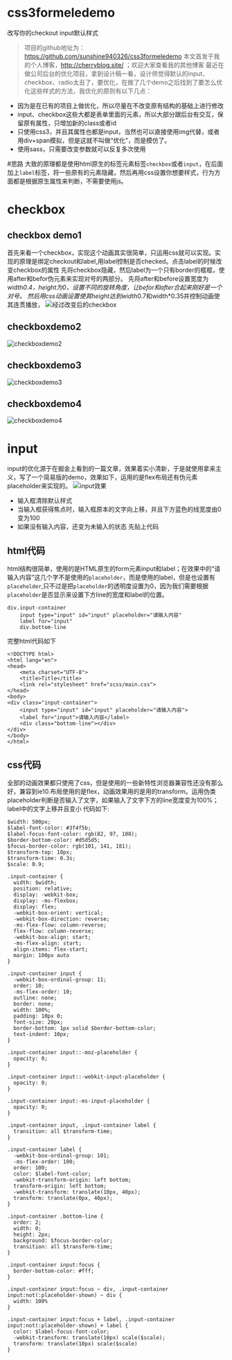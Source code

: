 # css3formeledemo
改写你的checkout input默认样式
> 项目的github地址为： https://github.com/sunshine940326/css3formeledemo 
 > 本文首发于我的个人博客，http://cherryblog.site/ ；欢迎大家查看我的其他博客
最近在做公司后台的优化项目，拿到设计稿一看，设计师觉得默认的input、checkbox、radio太丑了，要优化，在做了几个demo之后找到了要怎么优化这些样式的方法，我优化的原则有以下几点：

 - 因为是在已有的项目上做优化，所以尽量在不改变原有结构的基础上进行修改
 - input、checkbox这些大都是表单里面的元素，所以大部分跟后台有交互，保留原有属性，只增加新的class或者id
 - 只使用css3，并且其属性也都是input，当然也可以直接使用img代替，或者用div+span模拟，但是这就不叫做“优化”，而是模仿了。
 - 使用sass，只需要改变参数就可以反复多次使用
 <!--more-->

#思路
大致的原理都是使用html原生的标签元素标签`checkbox`或者`input`，在后面加上`label`标签，将一些原有的元素隐藏，然后再用css设置你想要样式，行为方面都是根据原生属性来判断，不需要使用js。
 
# checkbox
## checkbox demo1
首先来看一个checkbox，实现这个动画其实很简单，只运用css就可以实现。实现的原理是绑定checkout和label,用label控制是否checked。点击label的时候改变checkbox的属性
    先将checkbox隐藏，然后label为一个只有border的框框，使用after和befor伪元素来实现对号的两部分。
    先将after和before设置宽度为width*0.4，height为0，设置不同的旋转角度，让befor和after合起来刚好是一个对号。
    然后用css动画设置使其height达到width*0.7和width*0.35并控制动画使其连贯播放，
![经过改变后的checkbox](http://img.blog.csdn.net/20170514194453879?watermark/2/text/aHR0cDovL2Jsb2cuY3Nkbi5uZXQvc3Vuc2hpbmU5NDAzMjY=/font/5a6L5L2T/fontsize/400/fill/I0JBQkFCMA==/dissolve/70/gravity/SouthEast)
## checkboxdemo2
![checkboxdemo2](http://img.blog.csdn.net/20170514230458375?watermark/2/text/aHR0cDovL2Jsb2cuY3Nkbi5uZXQvc3Vuc2hpbmU5NDAzMjY=/font/5a6L5L2T/fontsize/400/fill/I0JBQkFCMA==/dissolve/70/gravity/SouthEast)
## checkboxdemo3
![checkboxdemo3](http://img.blog.csdn.net/20170514230233384?watermark/2/text/aHR0cDovL2Jsb2cuY3Nkbi5uZXQvc3Vuc2hpbmU5NDAzMjY=/font/5a6L5L2T/fontsize/400/fill/I0JBQkFCMA==/dissolve/70/gravity/SouthEast)
## checkboxdemo4
![checkboxdemo4](http://img.blog.csdn.net/20170514230324436?watermark/2/text/aHR0cDovL2Jsb2cuY3Nkbi5uZXQvc3Vuc2hpbmU5NDAzMjY=/font/5a6L5L2T/fontsize/400/fill/I0JBQkFCMA==/dissolve/70/gravity/SouthEast)
# input
input的优化源于在掘金上看到的一篇文章，效果着实小清新，于是就使用拿来主义，写了一个简易版的demo，效果如下，运用的是flex布局还有伪元素placeholder来实现的。
![input效果](http://img.blog.csdn.net/20170512115931755?watermark/2/text/aHR0cDovL2Jsb2cuY3Nkbi5uZXQvc3Vuc2hpbmU5NDAzMjY=/font/5a6L5L2T/fontsize/400/fill/I0JBQkFCMA==/dissolve/70/gravity/SouthEast)
 
 - 输入框清除默认样式
 - 当输入框获得焦点时，输入框原本的文字向上移，并且下方蓝色的线宽度由0变为100
 - 如果没有输入内容，还变为未输入的状态
先贴上代码
## html代码
html结构很简单，使用的是HTML原生的form元素input和label；在效果中的“请输入内容”这几个字不是使用的`placeholder`，而是使用的label，但是也设置有`placeholder`,只不过是把`placeholder`的透明度设置为0，因为我们需要根据`placeholder`是否显示来设置下方line的宽度和label的位置。
 
```
div.input-container
    input type="input" id="input" placeholder="请输入内容"
    label for="input"
    div.bottom-line
```
完整html代码如下
```
<!DOCTYPE html>
<html lang="en">
<head>
    <meta charset="UTF-8">
    <title>Title</title>
    <link rel="stylesheet" href="scss/main.css">
</head>
<body>
<div class="input-container">
    <input type="input" id="input" placeholder="请输入内容">
    <label for="input">请输入内容</label>
    <div class="bottom-line"></div>
</div>
</body>
</html>
```
## css代码
全部的动画效果都只使用了css，但是使用的一些新特性浏览器兼容性还没有那么好，兼容到ie10.布局使用的是flex，动画效果用的是用的transform。运用伪类placeholder判断是否输入了文字，如果输入了文字下方的line宽度变为100%；label中的文字上移并且变小
代码如下:
```
$width: 500px;
$label-font-color: #3f4f5b;
$label-focus-font-color: rgb(82, 97, 108);
$border-bottom-color: #d5d5d5;
$focus-border-color: rgb(101, 141, 181);
$transform-top: 10px;
$transform-time: 0.3s;
$scale: 0.9;

.input-container {
  width: $width;
  position: relative;
  display: -webkit-box;
  display: -ms-flexbox;
  display: flex;
  -webkit-box-orient: vertical;
  -webkit-box-direction: reverse;
  -ms-flex-flow: column-reverse;
  flex-flow: column-reverse;
  -webkit-box-align: start;
  -ms-flex-align: start;
  align-items: flex-start;
  margin: 100px auto
}

.input-container input {
  -webkit-box-ordinal-group: 11;
  order: 10;
  -ms-flex-order: 10;
  outline: none;
  border: none;
  width: 100%;
  padding: 10px 0;
  font-size: 20px;
  border-bottom: 1px solid $border-bottom-color;
  text-indent: 10px;
}

.input-container input::-moz-placeholder {
  opacity: 0;
}

.input-container input::-webkit-input-placeholder {
  opacity: 0;
}

.input-container input:-ms-input-placeholder {
  opacity: 0;
}

.input-container input, .input-container label {
  transition: all $transform-time;
}

.input-container label {
  -webkit-box-ordinal-group: 101;
  -ms-flex-order: 100;
  order: 100;
  color: $label-font-color;
  -webkit-transform-origin: left bottom;
  transform-origin: left bottom;
  -webkit-transform: translate(10px, 40px);
  transform: translate(0px, 40px);
}

.input-container .bottom-line {
  order: 2;
  width: 0;
  height: 2px;
  background: $focus-border-color;
  transition: all $transform-time;
}

.input-container input:focus {
  border-bottom-color: #fff;
}

.input-container input:focus ~ div, .input-container input:not(:placeholder-shown) ~ div {
  width: 100%
}

.input-container input:focus + label, .input-container input:not(:placeholder-shown) + label {
  color: $label-focus-font-color;
  -webkit-transform: translate(10px) scale($scale);
  transform: translate(10px) scale($scale)
}

```
 
